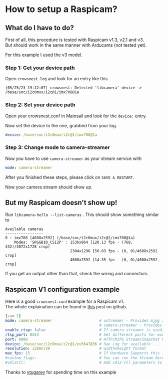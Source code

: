 # How to setup a Raspicam?

## What do I have to do?

First of all, this procedure is tested with Raspicam v1.3, v2.1 and v3.\
But should work in the same manner with Arducams (not tested yet).

For this example I used the v3 model.

### Step 1: Get your device path

Open `crowsnest.log` and look for an entry like this

```
[05/25/23 19:12:07] crowsnest: Detected 'libcamera' device -> /base/soc/i2c0mux/i2c@1/imx708@1a
```

### Step 2: Set your device path

Open your crowsnest.conf in Mainsail and look for the `device:` entry.

Now set the device to the one, grabbed from your log.

```yaml
device: /base/soc/i2c0mux/i2c@1/imx708@1a
```

### Step 3: Change mode to camera-streamer

Now you have to use `camera-streamer`  as your stream service with

```yaml
mode: camera-streamer
```

After you finished these steps, please click on `SAVE & RESTART`.

Now your camera stream should show up.

## But my Raspicam doesn't show up!

Run `libcamera-hello --list-cameras` . This should show something similar to

```
Available cameras
-----------------
0 : imx708 [4608x2592] (/base/soc/i2c0mux/i2c@1/imx708@1a)
    Modes: 'SRGGB10_CSI2P' : 1536x864 [120.13 fps - (768, 432)/3072x1728 crop]
                             2304x1296 [56.03 fps - (0, 0)/4608x2592 crop]
                             4608x2592 [14.35 fps - (0, 0)/4608x2592 crop]
```

If you get an output other than that, check the wiring and connectors.

## Raspicam V1 configuration example

Here is a good `crowsnest.conf`example for a Raspicam v1.\
The whole explaination can be found in [this](https://github.com/mainsail-crew/crowsnest/issues/85#issuecomment-1561191087) post on github.

```yaml
[cam 1]
mode: camera-streamer                     # ustreamer - Provides mjpg and snapshots. (All devices)
                                          # camera-streamer - Provides webrtc, mjpg and snapshots. (rpi + Raspi OS based only)
enable_rtsp: false                        # If camera-streamer is used, this enables also usage of an rtsp server
rtsp_port: 8554                           # Set different ports for each device!
port: 8080                                # HTTP/MJPG Stream/Snapshot Port
device: /base/soc/i2c0mux/i2c@1/ov5647@36 # See Log for available ...
resolution: 1280x720                      # widthxheight format
max_fps: 15                               # If Hardware Supports this it will be forced, otherwise ignored/coerced.
#custom_flags:                            # You can run the Stream Services with custom flags.
#v4l2ctl:                                 # Add v4l2-ctl parameters to setup your camera, see Log what your cam is capable of.
```

Thanks to [ytugarev](https://github.com/ytugarev) for spending time on this example
